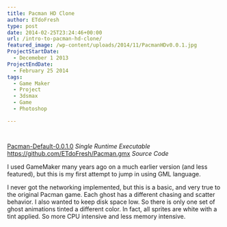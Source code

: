 ```yaml
---
title: Pacman HD Clone
author: ETdoFresh
type: post
date: 2014-02-25T23:24:46+00:00
url: /intro-to-pacman-hd-clone/
featured_image: /wp-content/uploads/2014/11/PacmanHDv0.0.1.jpg
ProjectStartDate:
  - Decemeber 1 2013
ProjectEndDate:
  - February 25 2014
tags:
  - Game Maker
  - Project
  - 3dsmax
  - Game
  - Photoshop

---
```

<div class="wp-block-columns has-2-columns">
  <div class="wp-block-column">
    <figure class="wp-block-image"><img class="wp-image-81" src="https://www.etdofresh.com/wp-content/uploads/2014/11/PacmanHDv0.0.1.jpg" alt="" srcset="http://localhost/wp-content/uploads/2014/11/PacmanHDv0.0.1.jpg 1928w, http://localhost/wp-content/uploads/2014/11/PacmanHDv0.0.1-300x163.jpg 300w, http://localhost/wp-content/uploads/2014/11/PacmanHDv0.0.1-768x417.jpg 768w, http://localhost/wp-content/uploads/2014/11/PacmanHDv0.0.1-1024x557.jpg 1024w, http://localhost/wp-content/uploads/2014/11/PacmanHDv0.0.1-1080x587.jpg 1080w" sizes="(max-width: 1928px) 100vw, 1928px" /></figure>
  </div>
  
  <div class="wp-block-column">
    <figure class="wp-block-image"><img class="wp-image-1407" src="https://www.etdofresh.com/wp-content/uploads/2019/01/image-4-1024x576.png" alt="" srcset="http://localhost/wp-content/uploads/2019/01/image-4-1024x576.png 1024w, http://localhost/wp-content/uploads/2019/01/image-4-300x169.png 300w, http://localhost/wp-content/uploads/2019/01/image-4-768x432.png 768w, http://localhost/wp-content/uploads/2019/01/image-4-1200x675.png 1200w, http://localhost/wp-content/uploads/2019/01/image-4.png 1920w" sizes="(max-width: 1024px) 100vw, 1024px" /></figure>
  </div>
</div>

<p class="SoftwareLink">
  <a href="http://www.etdofresh.com/wp-content/uploads/2014/11/Pacman-Default-0.0.1.0.zip">Pacman-Default-0.0.1.0</a> <em>Single Runtime Executable</em><br /><a href="https://github.com/ETdoFresh/Pacman.gmx">https://github.com/ETdoFresh/Pacman.gmx</a> <em>Source Code</em>
</p>

I used GameMaker many years ago on a much earlier version (and less featured), but this is my first attempt to jump in using GML language.

<!--more-->

I never got the networking implemented, but this is a basic, and very true to the original Pacman game. Each ghost has a different chasing and scatter behavior. I also wanted to keep disk space low. So there is only one set of ghost animations tinted a different color. In fact, all sprites are white with a tint applied. So more CPU intensive and less memory intensive.